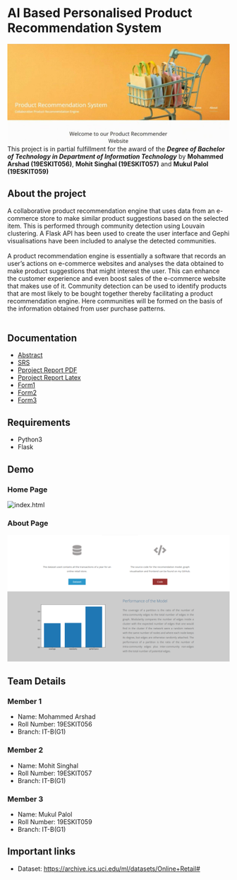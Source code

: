 # AI Based Personalised Product Recommendation System
![HomePage.jpeg](https://github.com/mukulpalol/Product-Recommendation-Engine/blob/main/Project%20Images/HomePage.jpeg)
This project is in partial fulfillment for the award of the ***Degree of Bachelor of Technology in Department of Information Technology*** by **Mohammed Arshad (19ESKIT056)**, **Mohit Singhal (19ESKIT057)** and **Mukul Palol (19ESKIT059)**
## About the project
A collaborative product recommendation engine that uses data from an e-commerce store to make similar product suggestions based on the selected item. This is performed through community detection using Louvain clustering. A Flask API has been used to create the user interface and Gephi visualisations have been included to analyse the detected communities.
<br>
<br>
A product recommendation engine is essentially a software that records an user’s actions on e-commerce websites and analyses the data obtained to make 
product suggestions that might interest the user. This can enhance the customer experience and even boost sales of the e-commerce website that makes use of it. 
Community detection can be used to identify products that are most likely to be bought together thereby facilitating a product recommendation engine. 
Here communities will be formed on the basis of the information obtained from user purchase patterns.
<br> <br>

## Documentation
- [Abstract](https://github.com/mukulpalol/Product-Recommendation-Engine/blob/main/Documentation/Abstract%20-%20Recommendation%20System.pdf)
- [SRS](https://github.com/mukulpalol/Product-Recommendation-Engine/blob/main/Documentation/SRS%20-%20Recommendation%20System.pdf)
- [Pproject Report PDF](https://github.com/mukulpalol/Product-Recommendation-Engine/blob/main/Documentation/Project%20Report%20-%20Recommendation%20System.pdf)
- [Pproject Report Latex](https://github.com/mukulpalol/Product-Recommendation-Engine/blob/main/Documentation/Project%20Report%20Recommendation%20System.zip)
- [Form1](https://github.com/mukulpalol/Product-Recommendation-Engine/blob/main/Documentation/Form%201.pdf)
- [Form2](https://github.com/mukulpalol/Product-Recommendation-Engine/blob/main/Documentation/Form%202.pdf)
- [Form3](https://github.com/mukulpalol/Product-Recommendation-Engine/blob/main/Documentation/Form%203.pdf)

## Requirements
- Python3
- Flask

## Demo
### Home Page
![index.html](https://github.com/mukulpalol/Product-Recommendation-Engine/blob/main/Project%20Images/index.gif)
### About Page
![about.html](https://github.com/mukulpalol/Product-Recommendation-Engine/blob/main/Project%20Images/about.png)

## Team Details
### Member 1
- Name: Mohammed Arshad
- Roll Number: 19ESKIT056
- Branch: IT-B(G1)


### Member 2
- Name: Mohit Singhal
- Roll Number: 19ESKIT057
- Branch: IT-B(G1)


### Member 3
- Name: Mukul Palol
- Roll Number: 19ESKIT059
- Branch: IT-B(G1)

## Important links
- Dataset: https://archive.ics.uci.edu/ml/datasets/Online+Retail#
